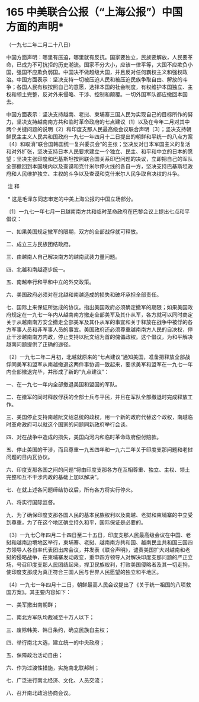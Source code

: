 # 165 中美联合公报（“上海公报”）中国方面的声明*

（一九七二年二月二十八日）

中国方面声明：哪里有压迫，哪里就有反抗。国家要独立，民族要解放，人民要革命，已成为不可抗拒的历史潮流。国家不分大小，应该一律平等，大国不应欺负小国，强国不应欺负弱国。中国决不做超级大国，并且反对任何霸权主义和强权政治。中国方面表示：坚决支持一切被压迫人民和被压迫民族争取自由、解放的斗争；各国人民有权按照自己的意愿，选择本国的社会制度，有权维护本国独立、主权和领土完整，反对外来侵略、干涉、控制和颠覆。一切外国军队都应撤回本国去。

中国方面表示：坚决支持越南、老挝、柬埔寨三国人民为实现自己的目标所作的努力，坚决支持越南南方共和临时革命政府的七点建议〔1〕以及在今年二月对其中两个关键问题的说明〔2〕和印度支那人民最高级会议联合声明〔3〕；坚决支持朝鲜民主主义人民共和国政府一九七一年四月十二日提出的朝鲜和平统一的八点方案〔4〕和取消“联合国韩国统一复兴委员会”的主张；坚决反对日本军国主义的复活和对外扩张，坚决支持日本人民要求建立一个独立、民主、和平和中立的日本的愿望；坚决主张印度和巴基斯坦按照联合国关系印巴问题的决议，立即把自己的军队全部撤回到本国境内以及查谟和克什米尔停火线的各自一方，坚决支持巴基斯坦政府和人民维护独立、主权的斗争以及查谟和克什米尔人民争取自决权的斗争。

 注 释

 * 这是毛泽东同志审定的中美上海公报的中国立场部分。

〔1〕一九七一年七月一日越南南方共和临时革命政府在巴黎会议上提出七点和平倡议：

一、如果美国规定撤军的限期，双方的全部战俘就可释放。

二、成立三方民族团结政府。

三、由越南人自己解决南方的越南武装力量问题。

四、北越和南越逐步统一。

五、南越奉行和平和中立的外交政策。

六、美国政府必须对在北越和南越造成的损失和破坏承担全部责任。

七、国际上来保证所达成的协议。指出美国政府必须确定撤军的期限；如果美国政府规定在一九七一年内从越南南方撤走全部美军及其仆从军，各方就可以同时商定关于从越南南方安全撤走全部美军及其仆从军的事宜和关于释放在战争中被俘的各方军事人员和非军事人员的事宜。美国政府还必须尊重越南南方人民的自决权，停止干涉越南南方内政，停止支持以阮文绍为首的傀儡政权。这个倡议，为和平解决越南问题提供了正确的途径。

〔2〕一九七二年二月初，北越就原来的“七点建议”通知美国，准备把释放全部战俘同美军和盟军从南越撤退这两件事协调一致起来，要求美军和盟军在一九七一年内全部撤退完毕，并形成了新的“九点建议”：

一、在一九七一年内全部撤退美国和盟国的军队。

二、在撤军的同时释放俘获的全部士兵与平民，并且在军队全部撤退时完成释放工作。

三、美国停止支持南越阮文绍总统的政权，用一个新的政府代替这个政权，南越临时革命政府可以就这个国家的问题同新政府举行会谈。

四、对在战争中造成的损失，美国向河内和临时革命政府偿付赔款。

五、停止美国的干涉，而且尊重一九五四年和一九六二年关于印度支那问题和老挝问题的日内瓦协议。

六、印度支那各国之间的问题“将由印度支那各方在互相尊重、独立、主权、领土完整和互不干涉内政的基础上加以解决”。

七、在就上述各问题缔结协议后，所有各方将实行停火。

八、将实行国际监督。

九、为了确保印度支那各国人民的基本民族权利以及南越、老挝和柬埔寨的中立受到尊重，为了在这个地区确立持久和平，国际保证是必要的。

〔3〕一九七〇年四月二十四日至二十五日，印度支那人民最高级会议在中国、老挝和越南边境地区举行，柬埔寨、老挝、越南南方共和国、越南民主共和国三国四方领导人各自率代表团出席会议，并发表《联合声明》，谴责美国扩大对越南和老挝的侵略战争，在柬埔寨发动政变，重申四方领导人对解决印度支那问题的严正立场，号召印度支那人民团结起来，捍卫民族权利，打败美国侵略者及其一切走狗，使印度支那成为真正符合三国人民与世界人民愿望的独立和平地区。

〔4〕一九七一年四月十二日，朝鲜最高人民会议提出了《关于统一祖国的八项救国方案》。其主要内容如下：

一、美军撤出南朝鲜；

二、南北方军队均裁减至十万人以下；

三、废除韩美、韩日条约，确立民族自主权；

四、举行南北大选，建立统一的中央政府；

五、保障政治活动自由；

六、作为过渡性措施，实施南北联邦制；

七、广泛进行南北经济、文化、人员交流；

八、召开南北政治协商会议。